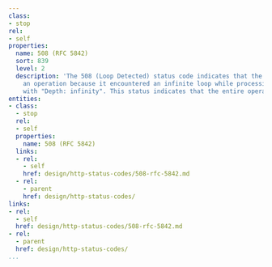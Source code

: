 ```yaml
---
class:
- stop
rel:
- self
properties:
  name: 508 (RFC 5842)
  sort: 839
  level: 2
  description: 'The 508 (Loop Detected) status code indicates that the server terminated
    an operation because it encountered an infinite loop while processing a request
    with "Depth: infinity". This status indicates that the entire operation failed. '
entities:
- class:
  - stop
  rel:
  - self
  properties:
    name: 508 (RFC 5842)
  links:
  - rel:
    - self
    href: design/http-status-codes/508-rfc-5842.md
  - rel:
    - parent
    href: design/http-status-codes/
links:
- rel:
  - self
  href: design/http-status-codes/508-rfc-5842.md
- rel:
  - parent
  href: design/http-status-codes/
...
```

